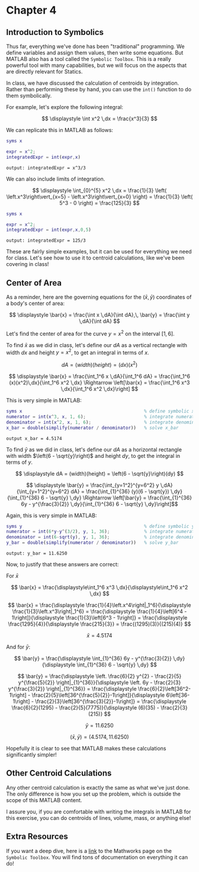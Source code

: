 # Chapter 4

## Introduction to Symbolics

Thus far, everything we've done has been "traditional" programming. We define variables and assign them values, then write some equations. But MATLAB also has a tool called the `Symbolic Toolbox`. This is a really powerful tool with many capabilities, but we will focus on the aspects that are directly relevant for Statics.

In class, we have discussed the calculation of centroids by integration. Rather than performing these by hand, you can use the `int()` function to do them symbolically.

For example, let's explore the following integral:

$$
\displaystyle
\int x^2 \,dx = \frac{x^3}{3}
$$

We can replicate this in MATLAB as follows:

```MATLAB
syms x

expr = x^2;
integratedExpr = int(expr,x)
```

`output: integratedExpr = x^3/3`

We can also include limits of integration.

$$
\displaystyle
\int_{0}^{5} x^2 \,dx =
\frac{1}{3}
\left(
    \left.x^3\right\vert_{x=5} - \left.x^3\right\vert_{x=0}
\right) =
\frac{1}{3}
\left(
    5^3 - 0
\right) =
\frac{125}{3}
$$

```MATLAB
syms x

expr = x^2;
integratedExpr = int(expr,x,0,5)
```

`output: integratedExpr = 125/3`

These are fairly simple examples, but it can be used for everything we need for class. Let's see how to use it to centroid calculations, like we've been covering in class!

## Center of Area

As a reminder, here are the governing equations for the $(\bar{x},\bar{y})$ coordinates of a body's center of area:

$$
\displaystyle
\bar{x} = \frac{\int x \,dA}{\int dA},\,
\bar{y} = \frac{\int y \,dA}{\int dA}
$$

Let's find the center of area for the curve $y = x^2$ on the interval $\left[1,6\right]$.

To find $\bar{x}$ as we did in class, let's define our $dA$ as a vertical rectangle with width $dx$ and height $y=x^2$, to get an integral in terms of $x$.

$$
\displaystyle
dA = (width)(height) = (dx)(x^2)
$$

$$
\displaystyle
\bar{x} = \frac{\int_1^6 x \,dA}{\int_1^6 dA} = \frac{\int_1^6 (x)(x^2)\,dx}{\int_1^6 x^2 \,dx} \Rightarrow \left[\bar{x} = \frac{\int_1^6 x^3 \,dx}{\int_1^6 x^2 \,dx}\right]
$$

This is very simple in MATLAB:

```MATLAB
syms x                                              % define symbolic x
numerator = int(x^3, x, 1, 6);                      % integrate numerator
denominator = int(x^2, x, 1, 6);                    % integrate denominator
x_bar = double(simplify(numerator / denominator))   % solve x_bar
```

`output x_bar = 4.5174`

To find $\bar{y}$ as we did in class, let's define our $dA$ as a horizontal rectangle with width $\left(6 - \sqrt{y}\right)$ and height $dy$, to get the integral in terms of $y$.

$$
\displaystyle
dA = (width)(height) = \left(6 - \sqrt{y}\right)(dy)
$$

$$
\displaystyle
\bar{y} = \frac{\int_{y=1^2}^{y=6^2} y \,dA}{\int_{y=1^2}^{y=6^2} dA} = \frac{\int_{1}^{36} (y)(6 - \sqrt{y}) \,dy}{\int_{1}^{36} 6 - \sqrt{y} \,dy}
\Rightarrow \left[\bar{y} = \frac{\int_{1}^{36} 6y - y^{\frac{3}{2}} \,dy}{\int_{1}^{36} 6 - \sqrt{y} \,dy}\right]$$

Again, this is very simple in MATLAB:

```MATLAB
syms y                                              % define symbolic y
numerator = int(6*y-y^(3/2), y, 1, 36);             % integrate numerator
denominator = int(6-sqrt(y), y, 1, 36);             % integrate denominator
y_bar = double(simplify(numerator / denominator))   % solve y_bar
```

`output: y_bar = 11.6250`

Now, to justify that these answers are correct:

For $\bar{x}$

$$
\bar{x} =
\frac{\displaystyle\int_1^6 x^3 \,dx}{\displaystyle\int_1^6 x^2 \,dx}
$$

$$
\bar{x} =
\frac{\displaystyle
    \frac{1}{4}\left.x^4\right|_1^6}{\displaystyle
    \frac{1}{3}\left.x^3\right|_1^6} =
\frac{\displaystyle
    \frac{1}{4}\left[6^4 - 1\right]}{\displaystyle
    \frac{1}{3}\left[6^3 - 1\right]} =
\frac{\displaystyle
    \frac{1295}{4}}{\displaystyle
    \frac{215}{3}} =
\frac{(1295)(3)}{(215)(4)}
$$

$$
\bar{x} =
4.5174
$$

And for $\bar{y}$:

$$
\bar{y} =
\frac{\displaystyle
    \int_{1}^{36} 6y - y^{\frac{3}{2}} \,dy}{\displaystyle
        \int_{1}^{36} 6 - \sqrt{y} \,dy}
$$

$$
\bar{y} =
\frac{\displaystyle
    \left. \frac{6}{2} y^{2} - \frac{2}{5} y^{\frac{5}{2}} \right|_{1}^{36}}{\displaystyle
        \left. 6y - \frac{2}{3} y^{\frac{3}{2}} \right|_{1}^{36}} =
\frac{\displaystyle
    \frac{6}{2}\left[36^2-1\right] - \frac{2}{5}\left[36^{\frac{5}{2}}-1\right]}{\displaystyle
        6\left[36-1\right] - \frac{2}{3}\left[36^{\frac{3}{2}}-1\right]} =
\frac{\displaystyle
    \frac{6}{2}(1295) - \frac{2}{5}(7775)}{\displaystyle
        (6)(35) - \frac{2}{3}(215)}
$$

$$
\bar{y} =
11.6250
$$

$$
\displaystyle
\left(\bar{x},\,\bar{y}\right) = \left(4.5174,\,11.6250\right)
$$

Hopefully it is clear to see that MATLAB makes these calculations significantly simpler!

## Other Centroid Calculations

Any other centroid calculation is exactly the same as what we've just done. The only difference is how you set up the problem, which is outside the scope of this MATLAB content.

I assure you, if you are comfortable with writing the integrals in MATLAB for this exercise, you can do centroids of lines, volume, mass, or anything else!

## Extra Resources

If you want a deep dive, here is a [link](https://www.mathworks.com/products/symbolic.html) to the Mathworks page on the `Symbolic Toolbox`. You will find tons of documentation on everything it can do!
